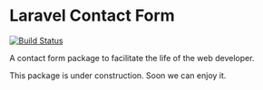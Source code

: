 # Laravel Contact Form

[![Build Status](https://travis-ci.com/Queopius/Laravel-Contactform.svg?branch=master)](https://travis-ci.com/Queopius/Laravel-Contactform)

A contact form package to facilitate the life of the web developer.

This package is under construction. Soon we can enjoy it.

 
